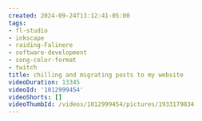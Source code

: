 ```yaml
---
created: 2024-09-24T13:12:41-05:00
tags:
- fl-studio
- inkscape
- raiding-Falinere
- software-development
- song-color-format
- twitch
title: chilling and migrating posts to my website
videoDuration: 13345
videoId: '1012999454'
videoShorts: []
videoThumbId: /videos/1012999454/pictures/1933179834
---
```


